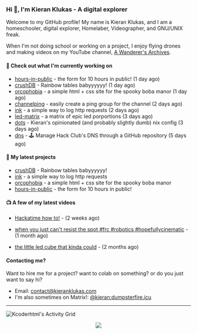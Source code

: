### Hi 👋, I'm Kieran Klukas - A digital explorer

Welcome to my GitHub profile! My name is Kieran Klukas, and I am a homeschooler, digital explorer, Homelaber, Videographer, and GNU/UNIX freak.

When I'm not doing school or working on a project, I enjoy flying drones and making videos on my YouTube channel, [A Wanderer's Archives](https://youtube.com/@wanderer.archives).

#### 👷 Check out what I'm currently working on

- [hours-in-public](https://github.com/kcoderhtml/hours-in-public) - the form for 10 hours in public! (1 day ago)
- [crushDB](https://github.com/kcoderhtml/crushDB) - Rainbow tables babyyyyyy! (1 day ago)
- [orcophobia](https://github.com/kcoderhtml/orcophobia) - a simple html + css site for the spooky boba manor (1 day ago)
- [channelping](https://github.com/kcoderhtml/channelping) - easily create a ping group for the channel (2 days ago)
- [ink](https://github.com/kcoderhtml/ink) - a simple way to log http requests (2 days ago)
- [led-matrix](https://github.com/kcoderhtml/led-matrix) - a matrix of epic led porportions (3 days ago)
- [dots](https://github.com/kcoderhtml/dots) - Kieran's opinionated (and probably slightly dumb) nix config (3 days ago)
- [dns](https://github.com/hackclub/dns) - 🕹 Manage Hack Club's DNS through a GitHub repository (5 days ago)

#### 🌱 My latest projects

- [crushDB](https://github.com/kcoderhtml/crushDB) - Rainbow tables babyyyyyy!
- [ink](https://github.com/kcoderhtml/ink) - a simple way to log http requests
- [orcophobia](https://github.com/kcoderhtml/orcophobia) - a simple html + css site for the spooky boba manor
- [hours-in-public](https://github.com/kcoderhtml/hours-in-public) - the form for 10 hours in public!

#### 📺 A few of my latest videos

- [Hackatime how to!](https://www.youtube.com/watch?v=eKoD9yyr1To) - (2 weeks ago)

- [when you just can't resist the spot #frc #robotics #hopefullycinematic](https://www.youtube.com/watch?v=Y7SZ_TDleGM) - (1 month ago)

- [the little led cube that kinda could](https://www.youtube.com/watch?v=um7v7Y04vGw) - (2 months ago)



#### Contacting me?

Want to hire me for a project? want to colab on something? or do you just want to say hi?

- Email: [contact@kieranklukas.com](mailto:contact@kieranklukas.com)
- I'm also sometimes on Matrix!: [@kieran:dumpsterfire.icu](https://matrix.to/#/@kieran.matrix.dumpsterfire.icu)

---

![Kcoderhtml's Activity Grid](https://raw.githubusercontent.com/kcoderhtml/kcoderhtml/output/github-contribution-grid-snake.svg)
<p align="center">
  <img src="https://github-readme-stats.vercel.app/api/wakatime?username=krn&api_domain=waka.hackclub.com&bg_color=1A202C&title_color=2F855A&icon_color=2F855A&text_color=ffffff&custom_title=Hackatime%20Weekly%20Stats&layout=compact">
</p>

